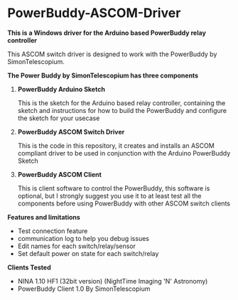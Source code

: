 # PowerBuddy-ASCOM-Driver
<b>This is a Windows driver for the Arduino based PowerBuddy relay controller</b>

This ASCOM switch driver is designed to work with the PowerBuddy by SimonTelescopium.<p>

<b>The Power Buddy by SimonTelescopium has three components</b>
<ol>
<li><b>PowerBuddy Arduino Sketch</b><p>
This is the sketch for the Arduino based relay controller, containing the sketch and instructions for how to build the PowerBuddy and configure the sketch for your usecase</li>
<li><b>PowerBuddy ASCOM Switch Driver</b><p>
This is the code in this repository, it creates and installs an ASCOM compliant driver to be used in conjunction with the Arduino PowerBuddy Sketch</li>
<li><B>PowerBuddy ASCOM Client</B><P>
This is client software to control the PowerBuddy, this software is optional, but I strongly suggest you use it to at least test all the components before using PowerBuddy with other ASCOM switch clients</li>
</ol>

<b>Features and limitations</b><p>

<ul>
<li>Test connection feature </li>
<li>communication log to help you debug issues </li>
<li>Edit names for each switch/relay/sensor </li>
<li>Set default power on state for each switch/relay </li>
</ul>

<b>Clients Tested</b>
<ul>
<li>NINA 1.10 HF1 (32bit version) (NightTime Imaging 'N' Astronomy) </li>
<li>PowerBuddy Client 1.0 By SimonTelescopium </li>
</ul>
